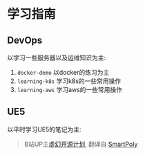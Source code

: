 # 学习指南

## DevOps

以学习一些服务器以及运维知识为主:

1. `docker-demo` 以docker的练习为主
1. `learning-k8s` 学习k8s的一些常用操作
1. `learning-aws` 学习aws的一些常用操作



## UE5

以平时学习UE5的笔记为主:

> B站UP主[虚幻开源计划](https://space.bilibili.com/1967973396), 翻译自 [SmartPoly](https://www.youtube.com/@SmartPoly)
